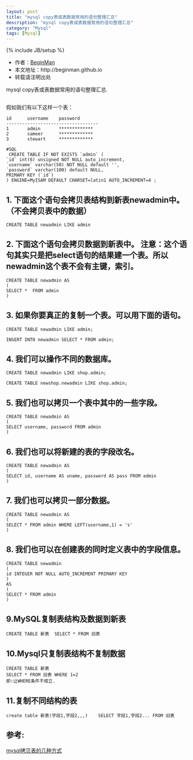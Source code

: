 ```yaml
---
layout: post
title: "mysql copy表或表数据常用的语句整理汇总"
description: "mysql copy表或表数据常用的语句整理汇总"
category: "Mysql"
tags: [Mysql]
---
```

{% include JB/setup %}
<ul>
    <li>作者：<a href="http://weibo.com/beginman" target="blank">BeginMan</a></li>
    <li>本文地址：http://beginman.github.io</li>
    <li>转载请注明出处</li>
</ul>
<p>mysql copy表或表数据常用的语句整理汇总.</p>

<p><img src="http://www.tutorialspoint.com/images/mysql-mini-logo.png" alt="" /></p>

<p>假如我们有以下这样一个表：</p>

<pre><code>id      username    password 
----------------------------------- 
1       admin       ************* 
2       sameer      ************* 
3       stewart     *************

#SQL 
 CREATE TABLE IF NOT EXISTS `admin` (   
`id` int(6) unsigned NOT NULL auto_increment,   
`username` varchar(50) NOT NULL default '',   
`password` varchar(100) default NULL,   
PRIMARY KEY (`id`)   
) ENGINE=MyISAM DEFAULT CHARSET=latin1 AUTO_INCREMENT=4 ;  
</code></pre>

<!--more-->

<h2>1. 下面这个语句会拷贝表结构到新表newadmin中。 （不会拷贝表中的数据）</h2>

<pre><code>CREATE TABLE newadmin LIKE admin 
</code></pre>

<h2>2. 下面这个语句会拷贝数据到新表中。 注意：这个语句其实只是把select语句的结果建一个表。所以newadmin这个表不会有主键，索引。</h2>

<pre><code>CREATE TABLE newadmin AS   
(   
SELECT *  FROM admin   
)  
</code></pre>

<h2>3. 如果你要真正的复制一个表。可以用下面的语句。</h2>

<pre><code>CREATE TABLE newadmin LIKE admin;   

INSERT INTO newadmin SELECT * FROM admin; 
</code></pre>

<h2>4. 我们可以操作不同的数据库。</h2>

<pre><code>CREATE TABLE newadmin LIKE shop.admin;   

CREATE TABLE newshop.newadmin LIKE shop.admin;  
</code></pre>

<h2>5. 我们也可以拷贝一个表中其中的一些字段。</h2>

<pre><code>CREATE TABLE newadmin AS   
(   
SELECT username, password FROM admin   
)  
</code></pre>

<h2>6. 我们也可以将新建的表的字段改名。</h2>

<pre><code>CREATE TABLE newadmin AS   
(   
SELECT id, username AS uname, password AS pass FROM admin   
)
</code></pre>

<h2>7. 我们也可以拷贝一部分数据。</h2>

<pre><code>CREATE TABLE newadmin AS   
(   
SELECT * FROM admin WHERE LEFT(username,1) = 's'   
)     
</code></pre>

<h2>8. 我们也可以在创建表的同时定义表中的字段信息。</h2>

<pre><code>CREATE TABLE newadmin   
(   
id INTEGER NOT NULL AUTO_INCREMENT PRIMARY KEY   
)   
AS   
(   
SELECT * FROM admin   
)
</code></pre>

<h2>9.MySQL复制表结构及数据到新表</h2>

<pre><code>CREATE TABLE 新表  SELECT * FROM 旧表  
</code></pre>

<h2>10.Mysql只复制表结构不复制数据</h2>

<pre><code>CREATE TABLE 新表
SELECT * FROM 旧表 WHERE 1=2
即:让WHERE条件不成立.
</code></pre>

<h2>11.复制不同结构的表</h2>

<pre><code>create table 新表(字段1,字段2,,,)    SELECT 字段1,字段2... FROM 旧表
</code></pre>

<h2>参考:</h2>

<p><a href="http://database.51cto.com/art/201011/234776.htm">mysql拷贝表的几种方式</a></p>
